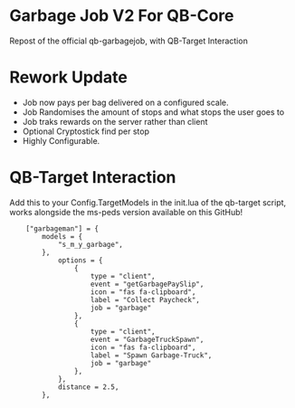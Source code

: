 # Garbage Job V2 For QB-Core

Repost of the official qb-garbagejob, with QB-Target Interaction

# Rework Update
- Job now pays per bag delivered on a configured scale.
- Job Randomises the amount of stops and what stops the user goes to
- Job traks rewards on the server rather than client
- Optional Cryptostick find per stop
- Highly Configurable.

# QB-Target Interaction 

Add this to your Config.TargetModels in the init.lua of the qb-target script, works alongside the ms-peds version available on this GitHub!

		["garbageman"] = {
			models = { 
				"s_m_y_garbage",
			},
				options = {
					{
						type = "client",
						event = "getGarbagePaySlip",
						icon = "fas fa-clipboard",
						label = "Collect Paycheck",
						job = "garbage"
					},
					{
						type = "client",
						event = "GarbageTruckSpawn",
						icon = "fas fa-clipboard",
						label = "Spawn Garbage-Truck",
						job = "garbage"
					},
				},
				distance = 2.5,
			},

